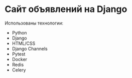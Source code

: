# Cайт объявлений на Django

Использованы технологии:
- Python
- Django
- HTML/CSS
- Django Channels
- Pytest
- Docker
- Redis
- Celery
